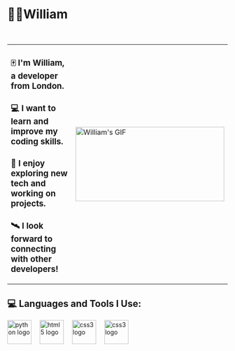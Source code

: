 

<h1 align="centre">🧗🏻William</h1>
<br>

<table border="0" style="border-collapse: collapse; border: none;">
  <tr>
    <td style="border: none;">
    <h3>🀄 I'm William, a developer from London.</h3>
    <h3>💻 I want to learn and improve my coding skills.</h3>
    <h3>🚀 I enjoy exploring new tech and working on projects.</h3>
    <h3>🛰 I look forward to connecting with other developers!</h3>
    </td>
    <td style="border= "none;">
      <img width="340" height="170" src="https://media1.tenor.com/m/5IW2P62ENCAAAAAd/sharingan-naruto.gif" alt="William's GIF" />
    </td>
  </tr>
</table>


## 💻 Languages and Tools I Use:


<div align="left">
  <img src="https://cdn.jsdelivr.net/gh/devicons/devicon/icons/python/python-original.svg" height="55" alt="python logo"  />
  <img width="11" />
  <img src="https://cdn.jsdelivr.net/gh/devicons/devicon/icons/html5/html5-original.svg" height="55" alt="html5 logo"  />
  <img width="11" />
  <img src="https://cdn.jsdelivr.net/gh/devicons/devicon/icons/css3/css3-original.svg" height="55" alt="css3 logo"  />
  <img width="11" />
  <img src="https://custom-images.strikinglycdn.com/res/hrscywv4p/image/upload/c_limit,fl_lossy,h_9000,w_1200,f_auto,q_auto/12653425/mkMrNAtqyb2cOskfKcITq3WMq8U3t7eDo.png" height="55" alt="css3 logo"  />
</div>
 
</div>

















